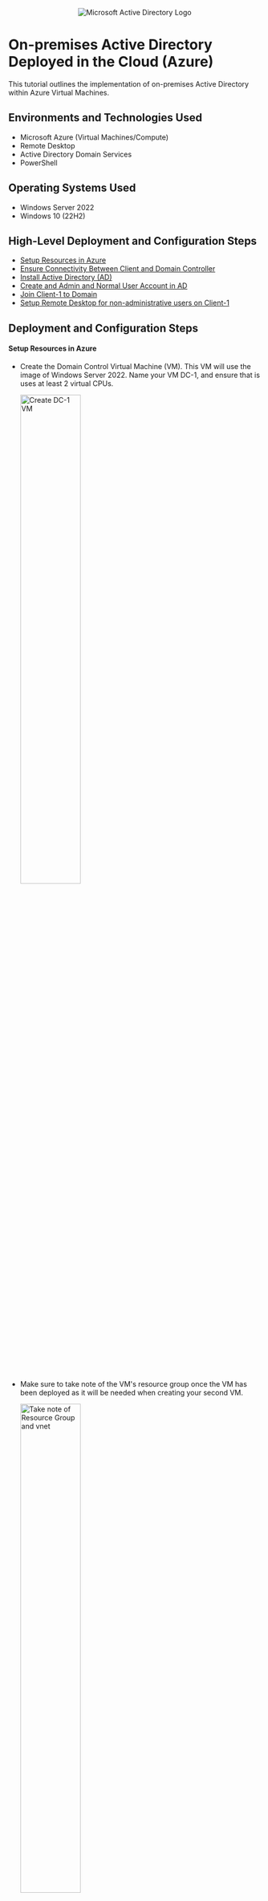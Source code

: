 <p align="center">
<img src="https://i.imgur.com/pU5A58S.png" alt="Microsoft Active Directory Logo"/>
</p>

<h1>On-premises Active Directory Deployed in the Cloud (Azure)</h1>
This tutorial outlines the implementation of on-premises Active Directory within Azure Virtual Machines.<br />


<h2>Environments and Technologies Used</h2>

- Microsoft Azure (Virtual Machines/Compute)
- Remote Desktop
- Active Directory Domain Services
- PowerShell

<h2>Operating Systems Used </h2>

- Windows Server 2022
- Windows 10 (22H2)

<h2>High-Level Deployment and Configuration Steps</h2>

- [Setup Resources in Azure](#setup)
- [Ensure Connectivity Between Client and Domain Controller](#connect)
- [Install Active Directory (AD)](#installad)
- [Create and Admin and Normal User Account in AD](#user)
- [Join Client-1 to Domain](#join)
- [Setup Remote Desktop for non-administrative users on Client-1](#rdc)


<h2>Deployment and Configuration Steps</h2>

<a name = "setup">
<h4>Setup Resources in Azure</h4>
</a>

- Create the Domain Control Virtual Machine (VM). This VM will use the image of Windows Server 2022. Name your VM DC-1, and ensure that is uses at least 2 virtual CPUs.

  <img width="50%" height = "50%" alt="Create DC-1 VM" src="https://github.com/s-evelyn/configure-ad/assets/53543374/6907be9b-4258-40f6-a3aa-ea3f7927d450">


- Make sure to take note of the VM's resource group once the VM has been deployed as it will be needed when creating your second VM.
    
    <img width="50%" height = "50%" alt="Take note of Resource Group and vnet" src="https://github.com/s-evelyn/configure-ad/assets/53543374/322873bf-1cac-4b21-8f8c-6989f7eae841">

- DC-1 NIC should be set to static, so that it can be reliably discovered accross the server.
  - Navigate to the the DC-1 Virtual Machine and click on Networking, and then click on Networking Interface:
 
      <img width="50%" height ="50%"  alt="Change NIC 1" src="https://github.com/s-evelyn/configure-ad/assets/53543374/ce9b8e62-805c-434d-b1f4-464b4f3b89dd">
      
  - Select IP config in the menu bar 

     <img width="50%" height ="50%" alt="Change NIC select IP config" src="https://github.com/s-evelyn/configure-ad/assets/53543374/0d980c73-128b-47a6-be60-90150a23be30">
   

  - Notice that the ipconfig is set to Dynamic, go ahead and click on ipconfig

      <img width="50%" height ="50%" alt="change nic 3" src="https://github.com/s-evelyn/configure-ad/assets/53543374/a9637780-ef16-4071-82db-01268d43f78d">

  - Click on Static and then Save the change made. Take note of the Private IP address of DC-1

      <img width="50%" height ="50%" alt="change nic to static" src="https://github.com/s-evelyn/configure-ad/assets/53543374/4018653d-0e6e-436e-9e67-e8a252bf11ae">

- Create another VM in azure and call it Client-1.
  - Make sure that it has the Windows 10 22H2 imaging and uses at least 2vcpus. Ensure that is uses the same resource group, and vnet as DC-1

      <img width="50%" height ="50%" alt="Same resource group" src="https://github.com/s-evelyn/configure-ad/assets/53543374/49fad3f6-725e-47a7-b072-2b4202efebf9">

      <img width="50%" height ="50%" alt="V-net the same" src="https://github.com/s-evelyn/configure-ad/assets/53543374/97146f1a-9c2b-4dd4-b496-bda37b8f5854">

----------------------------------------------------------------------------------------------------------------------------
<a name = "connect">
<h4>Ensure Connectivity between Client-1 and Domain Controller</h4>
</a>

- Copy the Public IP of Client-1 from Azure

    <img width="50%" height ="50%" alt="log on to client-1" src="https://github.com/s-evelyn/configure-ad/assets/53543374/5779eee6-3944-4060-815c-02dd770f5cbe">

- Use this to log on to Client-1 via Remote Desktop Connection.

    <img width="50%" height ="50%" alt="log in to remote desktop" src="https://github.com/s-evelyn/configure-ad/assets/53543374/4a772679-fd8b-468a-8c81-ae17aa7f40e5">

- Navigate to command line and ping the private IP address of DC-1. Note that the response times out on each attempt.

    <img width="50%" height ="50%" alt="ping private ip of DC-1" src="https://github.com/s-evelyn/configure-ad/assets/53543374/31a842c7-60b6-407d-8be2-d4118ea30b2a">

- To ensure connectivity, log in to DC-1 via remote desktop, and navigate to the Windows Defender Firewall with Advanced Security.

    <img width="50%" height ="50%" alt="Windows defender firewall" src="https://github.com/s-evelyn/configure-ad/assets/53543374/f774b12d-1947-466c-8296-12e2eed9e205">

- Click on Inbound Rules and find the two ICMP Echos Requests, and click on Enable rule

    <img width="50%" height ="50%" alt="Enable ICMP echos" src="https://github.com/s-evelyn/configure-ad/assets/53543374/3cb7aa1c-6db1-4573-891c-f9f2e433c10c">

- Navigate back to client-1 and perform another ping the Private IP address of DC-1. Note that ping succeeded.

    <img width="50%" height ="50%" alt="ping after icmp activation" src="https://github.com/s-evelyn/configure-ad/assets/53543374/1db79797-ad72-42fb-b747-83d424602637">

----------------------------------------------------------------------------------------------------------------------------

<a name = "installad" >
<h4>Install Active Directory</h4>
</a>

- Navigate to DC-1 and open Windows Servers Manager.
- Click on Add roles and features.

    <img width="50%" height ="50%" alt="Install DC Add roles" src="https://github.com/s-evelyn/configure-ad/assets/53543374/6ced0d1e-0f54-40ba-b076-3b64de6784b1">

- Click Next until you get to Server Roles. Click on Active Directory Domain Server.
  
    <img width="50%" height ="50%" alt="Click Active Directory Domain" src="https://github.com/s-evelyn/configure-ad/assets/53543374/f7781151-e389-44a9-a39e-221ae82d75ba">

- Click on Add Features.

    <img width="50%" height ="50%" alt="Add features" src="https://github.com/s-evelyn/configure-ad/assets/53543374/931fbe7a-a0df-4307-9f77-0e4d41054750">

-  Click next until the process is complete. Upon completion you will notice a yellow triangle, click on it and then Click "Promote this server to a domain controler".

    <img width="50%" height ="50%" alt="Promote to domain controller" src="https://github.com/s-evelyn/configure-ad/assets/53543374/23998a3d-c66e-4c2d-b6ea-563789d1d75f">

- Add a new forest. You can name it whatever you would like just remember. For the purporse of this tutorial we will use mydomain.com. Then click next.

    <img width="50%" height ="50%" alt="add a new forest" src="https://github.com/s-evelyn/configure-ad/assets/53543374/c5e7cdb0-adbe-4c51-bf9a-1f63befcf77a">

- Type in the Directory Services restore mode password. 

    <img width="50%" height ="50%" alt="direcroty services restore password" src="https://github.com/s-evelyn/configure-ad/assets/53543374/6633611e-8be4-4a09-9735-a73c24ba4bb2">

- Continue to click next until you get to install, and click install. Once you are finished the VM will restart. Go to azure and refresh the DC-1

    <img width="50%" height ="50%" alt="refresh DC-1" src="https://github.com/s-evelyn/configure-ad/assets/53543374/ecb1d196-30ea-4d97-b177-9451589c99d8">

- Login into DC-1 this time as mydomain/labuser.

    <img width="50%" height ="50%" alt="log in as domain user" src="https://github.com/s-evelyn/configure-ad/assets/53543374/e36a301b-0597-45de-b14c-07cba86aad83">


----------------------------------------------------------------------------------------------------------------------------
<a name = "user">
<h4>**Create an Admin and Normal User Account in DC-1**</h4>
</a>

- In DC-1, open the Windows Server Manager, click on tools and then click on Active Directory Users and Computers (ADUC)

    <img width="50%" height ="50%" alt="Select ADUC" src="https://github.com/s-evelyn/configure-ad/assets/53543374/873573f0-d991-485a-bc61-4b5970fda105">

- Create an Organizational Unit (OU) by right clicking on mydomain.com -> New -> Organizational Unit

    <img width="50%" height ="50%" alt="organizational unit creation" src="https://github.com/s-evelyn/configure-ad/assets/53543374/6d84f959-d45e-4325-b8bd-a340a7aaf779">

- Create a new OU called Employees, then click ok.

    <img width="50%" height ="50%" alt="Add Employees" src="https://github.com/s-evelyn/configure-ad/assets/53543374/e5cb780d-875f-44ab-bd35-229f62412854">

- Create a new OU called ADMINS.
- You are now going to create a new user who has administrative priveleges.
- In ADUC right click on the ADMINS OU that was just created, select New -> Select Users.

    <img width="50%" height ="50%" alt="New user" src="https://github.com/s-evelyn/configure-ad/assets/53543374/13fc3e07-532b-4f44-8778-5fb188cc03b3">

- Fill in with the user's information, then click next.

    <img width="50%" height ="50%" alt="jane doe create 1" src="https://github.com/s-evelyn/configure-ad/assets/53543374/8ad9d8b7-1ddb-41a1-8b41-4942ff29f038">

- Fill out the password section and for the purpose of this tutorial deselect the "User must change password at next login" and click next.

    <img width="50%" height ="50%" alt="jane doe create 2" src="https://github.com/s-evelyn/configure-ad/assets/53543374/46c498df-21d4-416c-86d3-a7bb23a9543a">


- Once the user has been created, right click on the user and select properties.

    <img width="50%" height ="50%" alt="Add Jane Doe to Security Group" src="https://github.com/s-evelyn/configure-ad/assets/53543374/5dc45b82-125e-4e36-8d41-450a58f22e56">

- Click on Member Of and Add.
  
    <img width="50%" height ="50%" alt="Add Jane Doe to Security Group 2" src="https://github.com/s-evelyn/configure-ad/assets/53543374/4123316a-9cc7-4bdb-a6e3-2aa356111abc">

- Type in domain admin and click ok.

    <img width="50%" height ="50%" alt="add jane doe to security group 3" src="https://github.com/s-evelyn/configure-ad/assets/53543374/9be20ef9-9344-4a97-8b3d-736ab6af8b9b">

- Logout/close the remote desktop to DC-1 and log backin as your admin user, i.e. domain/jane.doe.

    <img width="50%" height ="50%" alt="Sign in as jane doe" src="https://github.com/s-evelyn/configure-ad/assets/53543374/043c9666-22bb-41ce-9752-3efe9b3a0cdc">
 
------------------------------------------------------------------------------------------------------------------------

<a name = "join">
<h4>Join Client-1 to the Domain</h4>
</a>


- Go to the Azure Portal and navigate to the Client-1 VM.
- Click on Networking and then on the network interface

    <img width="50%" height ="50%" alt="client 1 dns change" src="https://github.com/s-evelyn/configure-ad/assets/53543374/89d5cdb1-0753-4f64-8979-e68c2e1f8ba0">

- Click on DNS servers tab

    <img width="50%" height ="50%" alt="change dns" src="https://github.com/s-evelyn/configure-ad/assets/53543374/9a22d652-56b9-45a4-a32f-587c01cddbcf">

- Select Custom, and then type in DC-1's private IP address.
  
    <img width="50%" height ="50%" alt="change dns 2" src="https://github.com/s-evelyn/configure-ad/assets/53543374/abf2ade2-9e8a-4220-b95d-16abcc5f7b1b">


- Restart Client-1 from the Azure Portal.
  
    <img width="50%" height ="50%" alt="Restart Client 1" src="https://github.com/s-evelyn/configure-ad/assets/53543374/6bf03add-e39d-4191-a50a-f1c4b70caab3">

- Login in to the Client-1 via remote desktop.
- Navigate to System Propertise and then About.
- Click Rename PC (Advanced).

    <img width="50%" height ="50%" alt="Rename PC attach to my domain" src="https://github.com/s-evelyn/configure-ad/assets/53543374/4b68f694-8a56-4f92-9ebb-e83e3149eab0">

-  Click Change.

    <img width="50%" height ="50%" alt="rename pc 2" src="https://github.com/s-evelyn/configure-ad/assets/53543374/d30c2933-f017-43d0-b525-41d3829017ae">

- Click Domain, and then type in the name of your domain then click ok.
  
    <img width="50%" height ="50%" alt="rename pc 3" src="https://github.com/s-evelyn/configure-ad/assets/53543374/23b17835-7d15-4aca-b7da-bbe8c46e8c9d">

- Type in the login information for the admin user you created.

    <img width="50%" height ="50%" alt="login as jane doe admin" src="https://github.com/s-evelyn/configure-ad/assets/53543374/3670a8ba-1124-4b94-872e-90af945d8df8">

- The computer is now going to let you know that you need to restart for the change to take place. And then prompt you to restart.

    <img width="50%" height ="50%" alt="restart computer" src="https://github.com/s-evelyn/configure-ad/assets/53543374/30cd7d36-ae0d-44de-be02-2331b73fc2ce">

    <img width="50%" height ="50%" alt="restart computer 2" src="https://github.com/s-evelyn/configure-ad/assets/53543374/332adafa-c99d-4314-8490-e45a157d0038">

- Open the DC-1 and then go to ADUC. Click on mydomain.com and then Computers. If you see Client-1 there this verifies that it has been added to the domain.

    <img width="50%" height ="50%" alt="See Client-1 is attached" src="https://github.com/s-evelyn/configure-ad/assets/53543374/bc8e2c38-ceaa-4daf-a493-86c90fc4e108">


--------------------------------------------------------------------------------------------------------------------------

<a name = "rdc">
<h4>Setup Remote Desktop for non-administrative users on Client-1</h4>
</a>

- Login to Client-1 as the administrative user you created.
- Open System Properities and click on Remote Desktop.

    <img width="50%" height ="50%" alt="users who can connect to mydomain" src="https://github.com/s-evelyn/configure-ad/assets/53543374/283c4067-23e3-4acb-9c20-923f183e0df1">

- Click Add.

   <img width="50%" height ="50%" alt="add remote desktop users" src="https://github.com/s-evelyn/configure-ad/assets/53543374/6c9135b6-8864-46e3-8aad-c0788e338820">
    
- Type in domain users, and then click ok.
  
   <img width="50%" height ="50%" alt="add domain users" src="https://github.com/s-evelyn/configure-ad/assets/53543374/851254a4-83ca-4f0a-a399-c86c94189b23">


- Note that this is normally done with Group Policy, which would allow you to do this to many systems at once.

- Open PowerShell ISE and run as an administrator:
- Copy the following script into powershell and run the code

- This code will create multiple users that are managed by this domain controller. Take note of the password that is being assigned to the users. Password1

  <img width="50%" height ="50%" alt="Add Powershell ISE" src="https://github.com/s-evelyn/configure-ad/assets/53543374/abac47aa-fd2b-4d16-b0b3-b69c36509ff2">

- Open the ADUC, and navigate to the users and obvserve the users that have been generated by this code.

  <img width="50%" height ="50%" alt="observe users created" src="https://github.com/s-evelyn/configure-ad/assets/53543374/7e585154-3688-4ea7-b17f-8c42ec951260">

- To affirm that any domain user can access Client-1, choose one of the created domain users and log into Client-1

  <img width="338" alt="User login" src="https://github.com/s-evelyn/configure-ad/assets/53543374/7239b6d8-7c59-459a-8513-cbb2a386231a">

The Login was successful!
